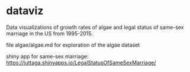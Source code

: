 # dataviz

Data visualizations of growth rates of algae and legal status of same-sex marriage in the US from 1995-2015.

file algae/algae.md for exploration of the algae dataset

shiny app for same-sex marriage: https://juttaga.shinyapps.io/LegalStatusOfSameSexMarriage/

